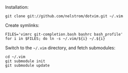 Installation:

    git clone git://github.com/nelstrom/dotvim.git ~/.vim

Create symlinks:

    FILES='vimrc git-completion.bash bashrc bash_profile'
    for i in $FILES; do ln -s ~/.vim/${i} ~/.${i}

Switch to the `~/.vim` directory, and fetch submodules:

    cd ~/.vim
    git submodule init
    git submodule update
